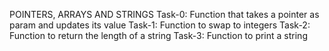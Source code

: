 POINTERS, ARRAYS AND STRINGS
Task-0: Function that takes a pointer as param and updates its value
Task-1: Function to swap to integers
Task-2: Function to return the length of a string
Task-3: Function to print a string